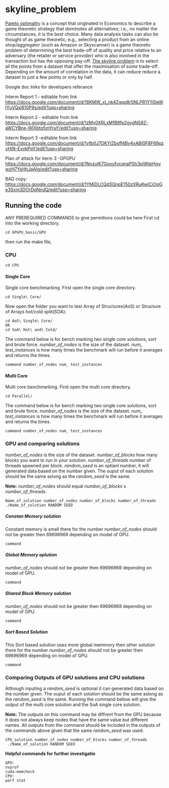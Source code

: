 # skyline_problem
[Pareto optimality](https://en.wikipedia.org/wiki/Pareto_efficiency) is a concept that originated in Economics to describe a game theoretic strategy that *dominates* all alternatives; i.e., no matter the circumstances, it is the best choice. Many data analysis tasks can also be thought of as game theoretic; e.g., selecting a product from an online shop/aggregator (such as Amazon or Skyscanner) is a game theoretic problem of determining the best trade-off of quality and price relative to an adversary (the retailer or service provider) who is also involved in the transaction but has the opposing pay-off. [The skyline problem](http://delab.csd.auth.gr/papers/IISA2015tpm.pdf) is to select all the points from a dataset that offer the maximisation of *some* trade-off. Depending on the amount of correlation in the data, it can reduce reduce a dataset to just a few points or only by half.

Google doc links for developers referance

Interm Report 1 - editable from link
https://docs.google.com/document/d/18KMW_xI_nk4Zgqg8r5NLPR1Y1j5IeWIYuVQxi610P9s/edit?usp=sharing

Interm Report 2 - editable from link
https://docs.google.com/document/d/1zMy0XRLxMfB9fp2gygNS8Z-aWCYBne-WlXbtq5mYruY/edit?usp=sharing

Interm Report 3 -editable from link
https://docs.google.com/document/d/1vfb0J7DKYIZbsff4Bv4xABI0F8F69pzvHiN-EvvkPpY/edit?usp=sharing

Plan of attack for iterm 3 -GPGPU
https://docs.google.com/document/d/1NvzulK7GovufvcqnaPSh3plWleHjxywzH7YsHhJpAIg/edit?usp=sharing

BAD copy:
https://docs.google.com/document/d/1YMiDLCQd3QnpE150zXRuKwICiOqGe3Sxm3DOrDqNndQ/edit?usp=sharing


## Running the code 
ANY PREREQUIRED COMMANDS to give permitions could be here
First cd into the working directory.
```
cd GPGPU_basic/GPU
```
then run the make file,
### CPU 
```
cd CPU
 ```
#### Single Core
Single core benchmarking. First open the single core directory.

```
cd Single\ Core/
```
Now open the folder you want to test Array of Structures(AoS) or Structure of Arrays hot/cold split(SOA):
```
cd AoS\ Single\ Core/
OR
cd SoA\ Hot\ and\ Cold/
```
The command below is for bench marking two single core solutions, sort and brute force. 
*number_of_nodes* is the size of the dataset.
*num_ test_instances* is how many times the benchmark will run before it averages and returns the times. 
```
command number_of_nodes num_ test_instances
 ```
#### Multi Core
Multi core benchmarking. First open the multi core directory.
```
cd Parallel/
 ```
The command below is for bench marking two single core solutions, sort and brute force. 
*number_of_nodes* is the size of the dataset.
*num_ test_instances* is how many times the benchmark will run before it averages and returns the times. 
```
command number_of_nodes num_ test_instances
 ```
 ### GPU and comparing solutions  
 *number_of_nodes* is the size of the dataset.
 *number_of_blocks* how many blocks you want to run in your solution.
 *number_of_threads* number of threads spawned per block.
 *random_seed* is an optianl number, it will generated data based on the number given. The ouput of each solution should be the same aslong as the *random_seed* is the same. 
 
 **Note:**  *number_of_nodes* should equal *number_of_blocks* x  *number_of_threads*.
 ```
 Name_of_solution number_of_nodes number_of_blocks number_of_threads
 ./Name_of_solution RANDOM SEED
 ```
 ##### Constan Memory solution 
Constant memory is small there for the number *number_of_nodes* should not be greater then 69696969 depending on model of GPU.
 ```
 command 
 ```
 ##### Global Memory oplution
 *number_of_nodes* should not be greater then 69696969 depending on model of GPU.
  ```
 command 
 ```
 ##### Shared Block Memory solution
 *number_of_nodes* should not be greater then 69696969 depending on model of GPU.
  ```
 command 
 ```
 ##### Sort Based Solution
This Sort based solution uses more global memmory then other solution there for the number *number_of_nodes* should not be greater then 69696969 depending on model of GPU.
  ```
 command 
 ```
 ### Comparing Outputs of GPU solutions and CPU solutions
Although inputing a *random_seed* is optional it can generated data based on the number given. The ouput of each solution should be the same aslong as the *random_seed* is the same. Running the command bellow will give the output of the multi core solution and the SoA single core solution.

**Note:** The outputs on this command may be diffrent from the GPU because it does not always keep nodes that have the same value but different names. All outputs from the command should be included in the outputs of the commands above given that the same *random_seed* was used.

```
CPU_solution number_of_nodes number_of_blocks number_of_threads
 ./Name_of_solution RANDOM SEED
```

**Helpful commands for further investigatio**
```
GPU:
nvprof 
cuda-memcheck
CPU:
perf stat
```


